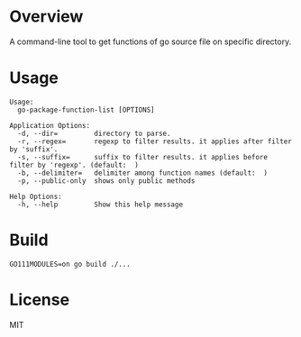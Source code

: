 # Overview

A command-line tool to get functions of go source file on specific directory.

# Usage

```
Usage:
  go-package-function-list [OPTIONS]

Application Options:
  -d, --dir=         directory to parse.
  -r, --regex=       regexp to filter results. it applies after filter by 'suffix'.
  -s, --suffix=      suffix to filter results. it applies before filter by 'regexp'. (default:  )
  -b, --delimiter=   delimiter among function names (default:  )
  -p, --public-only  shows only public methods

Help Options:
  -h, --help         Show this help message
```

# Build

```
GO111MODULES=on go build ./...
```

# License

MIT